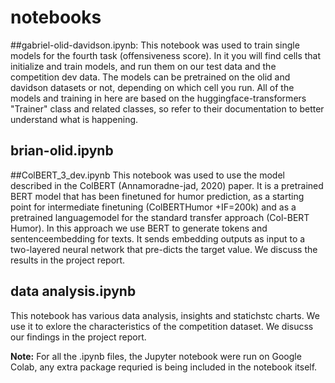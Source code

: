 # notebooks



##gabriel-olid-davidson.ipynb:
This notebook was used to train single models for the fourth task (offensiveness score). In it you will find cells that initialize and train models, and run them on our test data and the competition dev data. The models can be pretrained on the olid and davidson datasets or not, depending on which cell you run. All of the models and training in here are based on the huggingface-transformers "Trainer" class and related classes, so refer to their documentation to better understand what is happening.

## brian-olid.ipynb

##ColBERT_3_dev.ipynb
This notebook was used to use the model described in the ColBERT  (Annamoradne-jad,  2020) paper. It is  a  pretrained  BERT  model  that  has been  finetuned  for  humor  prediction,  as  a  starting  point  for  intermediate  finetuning  (ColBERTHumor  +IF=200k)  and  as  a  pretrained  languagemodel  for  the  standard  transfer  approach  (Col-BERT Humor). In this approach we use  BERT  to  generate  tokens  and  sentenceembedding for texts.  It sends embedding outputs as input to a two-layered neural network that pre-dicts the target value. We discuss the results in the project report.  

## data analysis.ipynb
This notebook has various data analysis, insights and statichstc charts. We use it to exlore the characteristics of the competition dataset. We disucss our findings in the project report. 


**Note:** For all the .ipynb files, the Jupyter notebook were run on Google Colab, any extra package requried is being included in the notebook itself.